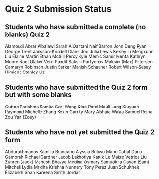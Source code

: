 # Quiz 2 Submission Status

## Students who have submitted a complete (no blanks) Quiz 2

Alamoudi	Abrar
Albalawi	Sarah
AlQahtani	Naif
Barron	John
Deng	Ryan
George	Trent
Jansson-Knodell	Claire
Joo	Julia
Lewis	Kelsey
Li	Mengxuan 
Liu	Elaine
Martin	Ethan
McGill Percy	Kyle
Memic	Samir
Menta	Kathryn
Moore	Noel
Olaker	Vern
Pandit	Sakshi
Parfyonov	Maksim (Max)
Petersen	Camaryn
Robinson	Justin
Sarkar	Manish
Schauner	Robert
Wilson-Sesay	Himiede
Stanley	Liz

## Students who have submitted the Quiz 2 form but with some blanks

Guttoo	Parishma
Samita	Gazi
Wang	Qiao
Patel	Mauli
Lang	Xiuyuan
Raymond	Michelle
Zhang	Kexin
Garrity	Mary
Alshaia	Walaa
Samuel	Reina
Zou	Yan (Zoey)

## Students who have not yet submitted the Quiz 2 form

Abdurakhmanov	Kamilla
Broncano	Alyssia
Bulusu	Manu
Cabal	Dario
Gambrah	Richael
Gardner	Jacob
Lakhotiya	Kartik
Le Maitre	Vetrica
Liu	Zunren (Jack)
Mahesh	Bhavya
Medina	Osmary
Samuditha	Gayan (Sam)
Mitchell	Lydia
Mridha	Krishna
Nunnery	Tony
Perez	Juan
Schultheis	Elizabeth
Shah	Kareena
Smith	Jordan

